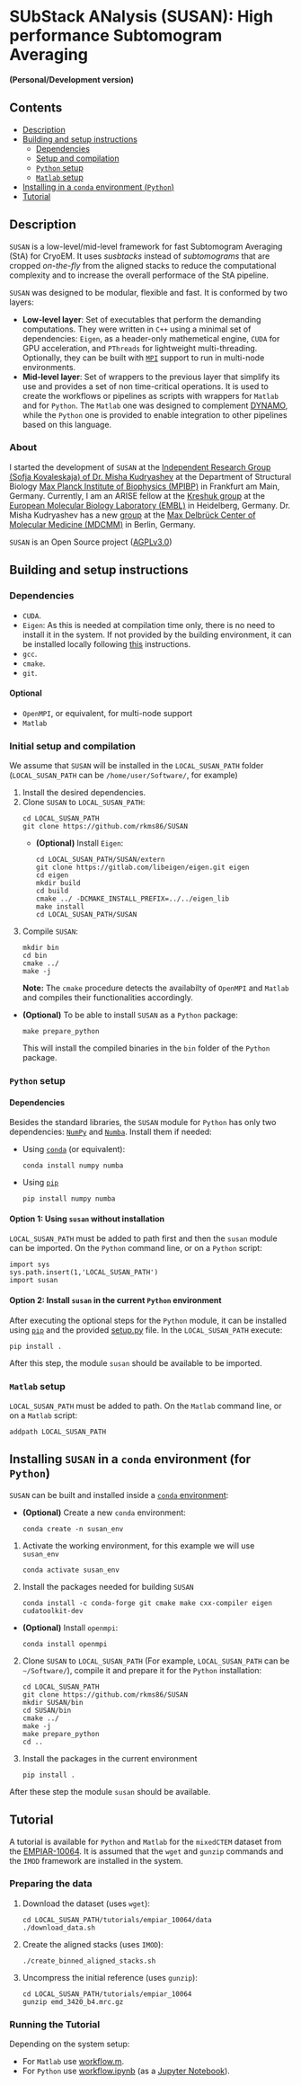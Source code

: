 # SUbStack ANalysis (SUSAN): High performance Subtomogram Averaging
**(Personal/Development version)**

## Contents
- [Description](#description)
- [Building and setup instructions](#building-and-setup-instructions)
  - [Dependencies](#dependencies)
  - [Setup and compilation](#initial-setup-and-compilation)
  - [`Python` setup](#python-setup)
  - [`Matlab` setup](#matlab-setup)
- [Installing in a `conda` environment (`Python`)](#installing-susan-in-a-conda-environment-for-python)
- [Tutorial](#tutorial)

## Description
`SUSAN` is a low-level/mid-level framework for fast Subtomogram Averaging (StA) for CryoEM. It uses *susbtacks* instead of *subtomograms* that are cropped *on-the-fly* from the aligned stacks to reduce the computational complexity and to increase the overall performace of the StA pipeline.

`SUSAN` was designed to be modular, flexible and fast. It is conformed by two layers:
- **Low-level layer**: Set of executables that perform the demanding computations. They were written in `C++` using a minimal set of dependencies: `Eigen`, as a header-only mathemetical engine, `CUDA` for GPU acceleration, and `PThreads` for lightweight multi-threading. Optionally, they can be built with [`MPI`](https://en.wikipedia.org/wiki/Message_Passing_Interface) support to run in multi-node environments.
- **Mid-level layer**: Set of wrappers to the previous layer that simplify its use and provides a set of non time-critical operations. It is used to create the workflows or pipelines as scripts with wrappers for `Matlab` and for `Python`. The `Matlab` one was designed to complement [DYNAMO](https://wiki.dynamo.biozentrum.unibas.ch/w/index.php/Main_Page), while the `Python` one is provided to enable integration to other pipelines based on this language.

### About
I started the development of `SUSAN` at the [Independent Research Group (Sofja Kovaleskaja) of Dr. Misha Kudryashev](https://www.biophys.mpg.de/2149775/members) at the Department of Structural Biology [Max Planck Institute of Biophysics (MPIBP)](https://www.biophys.mpg.de/en) in Frankfurt am Main, Germany. Currently, I am an ARISE fellow at the [Kreshuk group](https://www.embl.org/groups/kreshuk/members/) at the [European Molecular Biology Laboratory (EMBL)](https://www.embl.org/) in Heidelberg, Germany. Dr. Misha Kudryashev has a new [group](https://www.mdc-berlin.de/kudryashev) at the [Max Delbrück Center of Molecular Medicine (MDCMM)](https://www.mdc-berlin.de/) in Berlin, Germany.

`SUSAN` is an Open Source project ([AGPLv3.0](LICENSE))

## Building and setup instructions
### Dependencies
- `CUDA`.
- `Eigen`: As this is needed at compilation time only, there is no need to install it in the system. If not provided by the building environment, it can be installed locally following [this](extern/README.md) instructions.
- `gcc`.
- `cmake`.
- `git`.
#### Optional
- `OpenMPI`, or equivalent, for multi-node support
- `Matlab`

### Initial setup and compilation
We assume that `SUSAN` will be installed in the `LOCAL_SUSAN_PATH` folder (`LOCAL_SUSAN_PATH` can be `/home/user/Software/`, for example)
1. Install the desired dependencies.
2. Clone `SUSAN` to `LOCAL_SUSAN_PATH`:
   ```
   cd LOCAL_SUSAN_PATH
   git clone https://github.com/rkms86/SUSAN
   ```
   - **(Optional)** Install `Eigen`:
     ```
     cd LOCAL_SUSAN_PATH/SUSAN/extern
     git clone https://gitlab.com/libeigen/eigen.git eigen
     cd eigen
     mkdir build
     cd build
     cmake ../ -DCMAKE_INSTALL_PREFIX=../../eigen_lib
     make install
     cd LOCAL_SUSAN_PATH/SUSAN
     ```
3. Compile `SUSAN`:
   ```
   mkdir bin
   cd bin
   cmake ../
   make -j
   ```
   **Note:** The `cmake` procedure detects the availabilty of `OpenMPI` and `Matlab` and compiles their functionalities accordingly.

- **(Optional)** To be able to install `SUSAN` as a `Python` package:
  ```
  make prepare_python
  ```
  This will install the compiled binaries in the `bin` folder of the `Python` package.

### `Python` setup
#### Dependencies
Besides the standard libraries, the `SUSAN` module for `Python` has only two dependencies: [`NumPy`](https://numpy.org/) and [`Numba`](https://numba.pydata.org/). Install them if needed:
- Using [`conda`](https://conda.io) (or equivalent):
  ```
  conda install numpy numba
  ```
- Using [`pip`](https://pypi.org/)
  ```
  pip install numpy numba
  ```

#### Option 1: Using `susan` without installation
`LOCAL_SUSAN_PATH` must be added to path first and then the `susan` module can be imported. On the `Python` command line, or on a `Python` script:
```
import sys
sys.path.insert(1,'LOCAL_SUSAN_PATH')
import susan
```

#### Option 2: Install `susan` in the current `Python` environment
After executing the optional steps for the `Python` module, it can be installed using [`pip`](https://pypi.org/) and the provided [setup.py](setup.py) file. In the  `LOCAL_SUSAN_PATH` execute:
```
pip install .
```
After this step, the module `susan` should be available to be imported.

### `Matlab` setup
`LOCAL_SUSAN_PATH` must be added to path. On the `Matlab` command line, or on a `Matlab` script:
```
addpath LOCAL_SUSAN_PATH
```

## Installing `SUSAN` in a `conda` environment (for `Python`)
`SUSAN` can be built and installed inside a [`conda` environment](https://conda.io/projects/conda/en/latest/user-guide/concepts/environments.html):

-  **(Optional)** Create a new `conda` environment:
   ```
   conda create -n susan_env
   ```
1. Activate the working environment, for this example we will use `susan_env`
   ```
   conda activate susan_env
   ```
2. Install the packages needed for building `SUSAN`
   ```
   conda install -c conda-forge git cmake make cxx-compiler eigen cudatoolkit-dev
   ```
-  **(Optional)** Install `openmpi`:
   ```
   conda install openmpi
   ```
2. Clone `SUSAN` to `LOCAL_SUSAN_PATH` (For example, `LOCAL_SUSAN_PATH` can be `~/Software/`), compile it and prepare it for the `Python` installation:
   ```
   cd LOCAL_SUSAN_PATH
   git clone https://github.com/rkms86/SUSAN
   mkdir SUSAN/bin
   cd SUSAN/bin
   cmake ../
   make -j
   make prepare_python
   cd ..
   ```
3. Install the packages in the current environment
   ```
   pip install .
   ```
After these step the module `susan` should be available.

## Tutorial
A tutorial is available for `Python` and `Matlab` for the `mixedCTEM` dataset from the [EMPIAR-10064](https://www.ebi.ac.uk/empiar/EMPIAR-10064/). It is assumed that the `wget` and `gunzip` commands and the `IMOD` framework are installed in the system.

### Preparing the data
1. Download the dataset (uses `wget`):
   ```
   cd LOCAL_SUSAN_PATH/tutorials/empiar_10064/data
   ./download_data.sh
   ```
2. Create the aligned stacks (uses `IMOD`):
   ```
   ./create_binned_aligned_stacks.sh
   ```
3. Uncompress the initial reference (uses `gunzip`):
   ```
   cd LOCAL_SUSAN_PATH/tutorials/empiar_10064
   gunzip emd_3420_b4.mrc.gz
   ```

### Running the Tutorial
Depending on the system setup:
- For `Matlab` use [workflow.m](tutorials/empiar_10064/workflow.m).
- For `Python` use [workflow.ipynb](tutorials/empiar_10064/workflow.ipynb) (as a [Jupyter Notebook](https://jupyter.org/install)).






